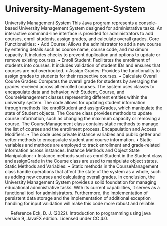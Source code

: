 # University-Management-System
University Management System
This Java program represents a console-based University Management System designed for administrative tasks. An interactive command-line interface is provided for administrators to add courses, enroll students, assign grades, and calculate overall grades.
Core Functionalities:
•	Add Course: Allows the administrator to add a new course by entering details such as course name, course code, and maximum capacity. It includes checks to prevent duplication and options to update or remove existing courses.
•	Enroll Student: Facilitates the enrollment of students into courses. It includes validation of student IDs and ensures that courses are not overbooked.
•	Assign Grades: Provides the functionality to assign grades to students for their respective courses.
•	Calculate Overall Course Grades: Computes the overall grade for students by averaging the grades received across all enrolled courses.
The system uses classes to encapsulate data and behavior, with Student, Course, and CourseManagement classes representing different entities within the university system. The code allows for updating student information through methods like enrollStudent and assignGrades, which manipulate the state of Student objects.
The Course class provides methods to update course information, such as changing the maximum capacity or removing a course.
The CourseManagement class contains static methods to manage the list of courses and the enrollment process.
Encapsulation and Access Modifiers:
•	The code uses private instance variables and public getter and setter methods to encapsulate student and course information.
•	Static variables and methods are employed to track enrollment and grade-related information across instances.
Instance Methods and Object State Manipulation:
•	Instance methods such as enrollStudent in the Student class and assignGrade in the Course class are used to manipulate object states.
Static Methods and Variables:
•	Static methods in the CourseManagement class handle operations that affect the state of the system as a whole, such as adding new courses and calculating overall grades.
In conclusion, the University Management System provides a solid foundation for managing educational administrative tasks. With its current capabilities, it serves as a functional tool for administrators. Furthermore, the implementation of persistent data storage and the implementation of additional exception handling for input validation will make this code more robust and reliable.
 

 
Reference
Eck, D. J. (2022). Introduction to programming using java version 9, JavaFX edition. Licensed under CC 4.0. 
